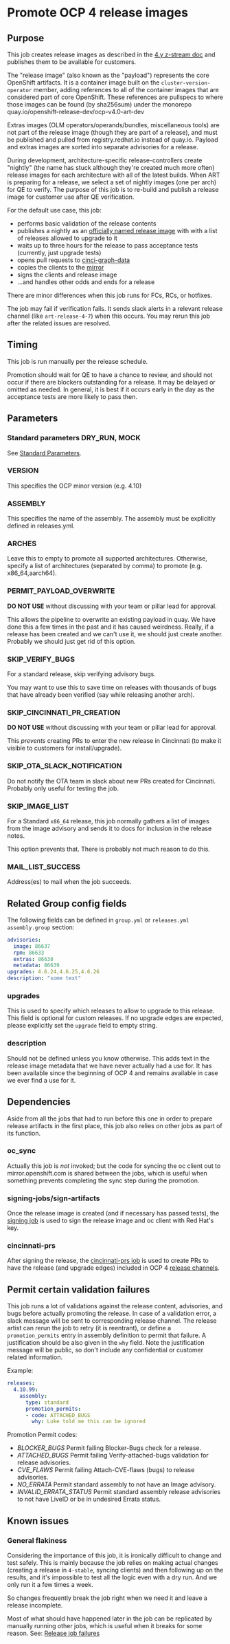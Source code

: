 # Promote OCP 4 release images

## Purpose

This job creates release images as described in the
[4.y z-stream doc](https://github.com/openshift/art-docs/blob/master/4.y.z-stream.md#create-the-release-image)
and publishes them to be available for customers.

The "release image" (also known as the "payload") represents the core OpenShift
artifacts. It is a container image built on the `cluster-version-operator`
member, adding references to all of the container images that are considered
part of core OpenShift. These references are pullspecs to where those images
can be found (by sha256sum) under the monorepo
quay.io/openshift-release-dev/ocp-v4.0-art-dev

Extras images (OLM operators/operands/bundles, miscellaneous tools) are not
part of the release image (though they are part of a release), and must be
published and pulled from registry.redhat.io instead of quay.io. Payload
and extras images are sorted into separate advisories for a release.

During development, architecture-specific release-controllers create "nightly"
(the name has stuck although they're created much more often) release images
for each architecture with all of the latest builds. When ART is preparing for
a release, we select a set of nightly images (one per arch) for QE to verify.
The purpose of this job is to re-build and publish a release image for customer
use after QE verification.

For the default use case, this job:
 * performs basic validation of the release contents
 * publishes a nightly as an [officially named release image](https://amd64.ocp.releases.ci.openshift.org/#4-stable) with with a list of releases allowed to upgrade to it
 * waits up to three hours for the release to pass acceptance tests (currently, just upgrade tests)
 * opens pull requests to [cinci-graph-data](https://github.com/openshift/cincinnati-graph-data/tree/master/channels)
 * copies the clients to the [mirror](https://mirror.openshift.com/pub/openshift-v4/x86_64/clients/ocp/)
 * signs the clients and release image
 * ...and handles other odds and ends for a release

There are minor differences when this job runs for FCs, RCs, or hotfixes.

The job may fail if verification fails. It sends
slack alerts in a relevant release channel (like `art-release-4-7`) when this occurs.
You may rerun this job after the related issues are resolved.

## Timing

This job is run manually per the release schedule.

Promotion should wait for QE to have a chance to review, and should not occur
if there are blockers outstanding for a release. It may be delayed or omitted
as needed. In general, it is best if it occurs early in the day as the
acceptance tests are more likely to pass then.

## Parameters

### Standard parameters DRY\_RUN, MOCK

See [Standard Parameters](/jobs/README.md#standard-parameters).

### VERSION
This specifies the OCP minor version (e.g. 4.10)

### ASSEMBLY

This specifies the name of the assembly. The assembly must be explicitly defined in releases.yml.

### ARCHES

Leave this to empty to promote all supported architectures.
Otherwise, specify a list of architectures (separated by comma) to promote (e.g. x86_64,aarch64).

### PERMIT\_PAYLOAD\_OVERWRITE

**DO NOT USE** without discussing with your team or pillar lead for approval.

This allows the pipeline to overwrite an existing payload in quay. We have
done this a few times in the past and it has caused weirdness. Really, if a
release has been created and we can't use it, we should just create another.
Probably we should just get rid of this option.

### SKIP\_VERIFY\_BUGS

For a standard release, skip verifying advisory bugs.

You may want to use this to save time on releases with thousands of bugs that
have already been verified (say while releasing another arch).

### SKIP\_CINCINNATI\_PR\_CREATION

**DO NOT USE** without discussing with your team or pillar lead for approval.

This *prevents* creating PRs to enter the new release in Cincinnati (to make it
visible to customers for install/upgrade).

### SKIP\_OTA\_SLACK\_NOTIFICATION

Do not notify the OTA team in slack about new PRs created for Cincinnati.
Probably only useful for testing the job.

### SKIP\_IMAGE\_LIST

For a Standard `x86_64` release, this job normally gathers a list of images
from the image advisory and sends it to docs for inclusion in the release notes.

This option prevents that. There is probably not much reason to do this.

### MAIL\_LIST\_SUCCESS

Address(es) to mail when the job succeeds.

## Related Group config fields

The following fields can be defined in `group.yml` or `releases.yml` `assembly.group` section:

```yaml
advisories:
  image: 86637
  rpm: 86633
  extras: 86638
  metadata: 86639
upgrades: 4.6.24,4.6.25,4.6.26
description: "some text"
```

### upgrades

This is used to specify which releases to allow to upgrade to this release. This field is optional for custom releases.
If no upgrade edges are expected, please explicitly set the `upgrade` field to empty string.

### description

Should not be defined unless you know otherwise. This adds text in the release image
metadata that we have never actually had a use for. It has been available since
the beginning of OCP 4 and remains available in case we ever find a use for it.

## Dependencies

Aside from all the jobs that had to run before this one in order to prepare release artifacts in the first place,
this job also relies on other jobs as part of its function.

### oc\_sync

Actually this job is _not_ invoked; but the code for syncing the oc client out
to mirror.openshift.com is shared between the jobs, which is useful when
something prevents completing the sync step during the promotion.

### signing-jobs/sign-artifacts

Once the release image is created (and if necessary has passed tests), the
[signing job](https://saml.buildvm.hosts.prod.psi.bos.redhat.com:8888/job/signing-jobs/job/signing%252Fsign-artifacts/)
is used to sign the release image and oc client with Red Hat's key.

### cincinnati-prs

After signing the release, the
[cincinnati-prs job](https://saml.buildvm.hosts.prod.psi.bos.redhat.com:8888/job/aos-cd-builds/job/build%252Fcincinnati-prs/)
is used to create PRs to have the release (and upgrade edges) included in OCP 4
[release channels](https://github.com/openshift/cincinnati-graph-data/tree/master/channels).

## Permit certain validation failures
This job runs a lot of validations against the release content, advisories, and bugs before actually promoting the release.
In case of a validation error, a slack message will be sent to corresponding release channel.
The release artist can rerun the job to retry (it is reentrant), or define a `promotion_permits` entry in assembly definition to permit that failure. A justification should be also given in the `why` field. Note the justification message will be public, so don't include any confidential or customer related information.

Example:

```yaml
releases:
  4.10.99:
    assembly:
      type: standard
      promotion_permits:
      - code: ATTACHED_BUGS
        why: Luke told me this can be ignored
```

Promotion Permit codes:
- *BLOCKER_BUGS* Permit failing Blocker-Bugs check for a release.
- *ATTACHED_BUGS* Permit failing Verify-attached-bugs validation for release advisories.
- *CVE_FLAWS* Permit failing Attach-CVE-flaws (bugs) to release advisories.
- *NO_ERRATA* Permit standard assembly to not have an Image advisory.
- *INVALID_ERRATA_STATUS* Permit standard assembly release advisories to not have LiveID or be in undesired Errata status.

## Known issues

### General flakiness

Considering the importance of this job, it is ironically difficult to change
and test safely. This is mainly because the job relies on making actual changes
(creating a release in `4-stable`, syncing clients) and then following up on
the results, and it's impossible to test all the logic even with a dry run.
And we only run it a few times a week.

So changes frequently break the job right when we need it and leave a release incomplete.

Most of what should have happened later in the job can be replicated by manually
running other jobs, which is useful when it breaks for some reason. See:
[Release job failures](https://github.com/openshift/art-docs/blob/master/4.y.z-stream.md#release-job-failures)
